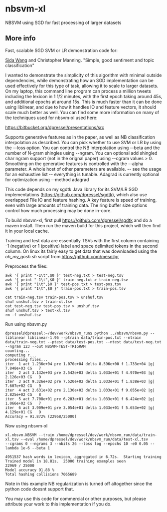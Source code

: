 # nbsvm-xl

NBSVM using SGD for fast processing of larger datasets

## More info
Fast, scalable SGD SVM or LR demonstration code for:

[Sida Wang](https://github.com/sidaw) and Christopher Manning. "Simple, good sentiment and topic classification"

I wanted to demonstrate the simplicity of this algorithm with minimal outside dependencies, while demonstrating
how an SGD implementation can be used effectively for this type of task, allowing it to scale to larger datasets.
On my laptop, this command line program can process a million tweets including the lexicon in 1 1/2 minutes,
with the first epoch taking around 45s, and additional epochs at around 15s.  This is much faster than it can be
done using liblinear, and due to how it handles IO and feature vectors, it should scale much better as well.  You can find some more information on many of the techniques used for nbsvm-xl used here:

https://bitbucket.org/dpressel/presentations/src

Supports generative features as in the paper, as well as NB classification interpolation as described.  You
can pick whether to use SVM or LR by using the --loss option.  You can control the NB interpolation using --beta
and the number of N-gram shingles using --ngram.  You can optional add shingled char ngram support (not in the orignal paper)
using --cgram values > 0.  Smoothing on the generative features is controlled with the --alpha parameter.
A whole host of other parameters are available. -- see the usage for an exhaustive list -- everything is tunable.
Adagrad is currently optional for optimization using --method adagrad

This code depends on my sgdtk Java library for its SVM/LR SGD implementations (https://github.com/dpressel/sgdtk), 
which also use overlapped File IO and feature hashing.  A key feature is speed of training, even with large
amounts of training data.  The ring buffer size options control how much processing may be done in-core.

To build nbsvm-xl, first pull https://github.com/dpressel/sgdtk and do a maven install.  Then run the maven
build for this project, which will then find it in your local cache.


Training and test data are essentially TSVs with the first column containing -1 (negative) or 1 (positive) label and
space delimited tokens in the second column.  On linux its fairly easy to get data that was downloaded using the _oh_my_gosh.sh_ script from https://github.com/mesnilgr

Preprocess the files:
```
awk '{ print "-1\t",$0 }' test-neg.txt > test-neg.tsv
awk '{ print "-1\t",$0 }' train-neg.txt > train-neg.tsv
awk '{ print "1\t",$0 }' test-pos.txt > test-pos.tsv
awk '{ print "1\t",$0 }' train-pos.txt > train-pos.tsv

cat train-neg.tsv train-pos.tsv > unshuf.tsv
shuf unshuf.tsv > train-xl.tsv
cat test-neg.tsv test-pos.tsv > unshuf.tsv
shuf unshuf.tsv > test-xl.tsv
rm -f unshuf.tsv

```

Run using nbsvm.py

```
dpressel@dpressel:~/dev/work/nbsvm_run$ python ../nbsvm/nbsvm.py --liblinear liblinear-1.96 --ptrain data/train-pos.txt --ntrain data/train-neg.txt --ptest data/test-pos.txt --ntest data/test-neg.txt --ngram 123 --out NBSVM-TEST-TRIGRAM
counting...
computing r...
processing files...
iter  1 act 1.236e+04 pre 1.070e+04 delta 8.596e+00 f 1.733e+04 |g| 7.848e+03 CG   7
iter  2 act 3.132e+03 pre 2.542e+03 delta 1.033e+01 f 4.970e+03 |g| 2.126e+03 CG   9
iter  3 act 9.326e+02 pre 7.520e+02 delta 1.033e+01 f 1.838e+03 |g| 7.607e+02 CG   9
iter  4 act 2.631e+02 pre 2.130e+02 delta 1.033e+01 f 9.055e+02 |g| 2.825e+02 CG   8
iter  5 act 7.708e+01 pre 6.203e+01 delta 1.033e+01 f 6.424e+02 |g| 1.066e+02 CG   7
iter  6 act 3.909e+01 pre 3.054e+01 delta 1.033e+01 f 5.653e+02 |g| 4.129e+01 CG   9
Accuracy = 91.872% (22968/25000)
```

Now using nbsvm-xl

```
xl.nbsvm.NBSVM --train /home/dpressel/dev/work/nbsvm_run/data/train-xl.tsv --eval /home/dpressel/dev/work/nbsvm_run/data/test-xl.tsv 
--cgrams 0 --ngrams 3 --nbits 26 --loss log --epochs 10 -e0 0.05 --lambda 1e-6 --beta 1

4951537 hash words in lexicon, aggregated in 6.72s.  Starting training
Trained model in 18.81s.  25000 training examples seen
22969 / 25000
Model accuracy 91.88 %
Total hashing collisions 7065689

```

Note in this example NB regularization is turned off altogether since the python code doesnt support that.


You may use this code for commercial or other purposes, but please attribute your work to this implementation if you do.

